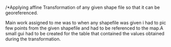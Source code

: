 
/*Applying affine Transformation of any given shape file so that it can be georeferenced.

Main work assigned to me was to when any shapefile was given i had to pic few points from the given shapefile and had to be referenced to the map.A small gui had to be created for the table that contained the values obtained during the transformation.
